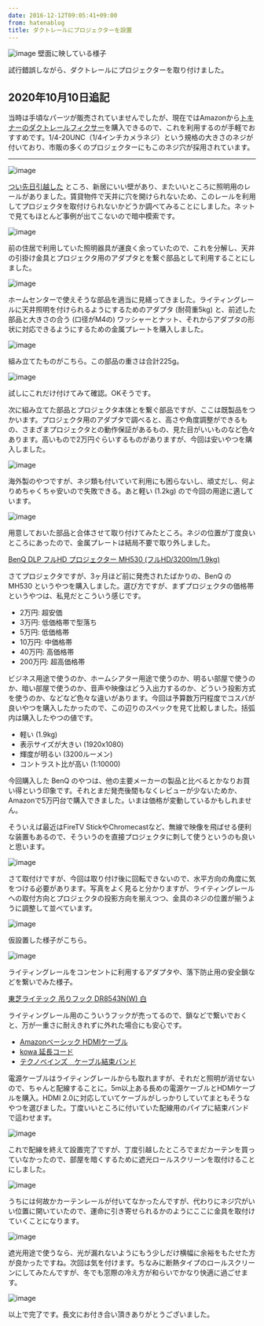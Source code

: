 ```yaml
---
date: 2016-12-12T09:05:41+09:00
from: hatenablog
title: ダクトレールにプロジェクターを設置
---
```


![image](https://cloud.githubusercontent.com/assets/111689/21083907/8ce666b8-c03d-11e6-937d-4c1e6db88912.png)
壁面に映している様子

試行錯誤しながら、ダクトレールにプロジェクターを取り付けました。

## 2020年10月10日追記

当時は手頃なパーツが販売されていませんでしたが、現在ではAmazonから[トキナーのダクトレールフィクサー](https://www.amazon.co.jp/dp/B075V1FSBQ/?tag=r7kamura07-22)を購入できるので、これを利用するのが手軽でおすすめです。1/4-20UNC（1/4インチカメラネジ）という規格の大きさのネジが付いており、市販の多くのプロジェクターにもこのネジ穴が採用されています。

---

![image](https://cloud.githubusercontent.com/assets/111689/21083928/fcaf6f6c-c03d-11e6-9633-1390cb15343e.png)

[つい先日引越した](/articles/2016-12-01-h) ところ、新居にいい壁があり、またいいところに照明用のレールがありました。賃貸物件で天井に穴を開けられないため、このレールを利用してプロジェクタを取付けられないかどうか調べてみることにしました。ネットで見てもほとんど事例が出てこないので暗中模索です。

![image](https://cloud.githubusercontent.com/assets/111689/21083974/d9328924-c03e-11e6-842b-83da971d69b0.png)

前の住居で利用していた照明器具が運良く余っていたので、これを分解し、天井の引掛け金具とプロジェクタ用のアダプタとを繋ぐ部品として利用することにしました。

![image](https://cloud.githubusercontent.com/assets/111689/21084050/30b41040-c040-11e6-9119-ab1e2dfade83.png)

ホームセンターで使えそうな部品を適当に見繕ってきました。ライティングレールに天井照明を付けられるようにするためのアダプタ (耐荷重5kg) と、前述した部品と大きさの合う (口径がM4の) ワッシャーとナット、それからアダプタの形状に対応できるようにするための金属プレートを購入しました。

![image](https://cloud.githubusercontent.com/assets/111689/21084073/ba0ae440-c040-11e6-8bd2-f7dfa35eb6fd.png)

組み立てたものがこちら。この部品の重さは合計225g。

![image](https://cloud.githubusercontent.com/assets/111689/21084079/db14a5ae-c040-11e6-9afd-7c45a4155c62.png)

試しにこれだけ付けてみて確認。OKそうです。

次に組み立てた部品とプロジェクタ本体とを繋ぐ部品ですが、ここは既製品をつかいます。プロジェクタ用のアダプタで調べると、高さや角度調整ができるもの、さまざまプロジェクタとの動作保証があるもの、見た目がいいものなど色々あります。高いもので2万円ぐらいするものがありますが、今回は安いやつを購入しました。

![image](https://cloud.githubusercontent.com/assets/111689/21084091/112ac16e-c041-11e6-8902-e5aaf09dd776.png)

海外製のやつですが、ネジ類も付いていて利用にも困らないし、頑丈だし、何よりめちゃくちゃ安いので失敗できる。あと軽い (1.2kg) ので今回の用途に適しています。

![image](https://cloud.githubusercontent.com/assets/111689/21084147/32a2d27c-c042-11e6-9041-2c0f40fbbeb1.png)

用意しておいた部品と合体させて取り付けてみたところ。ネジの位置が丁度良いところにあったので、金属プレートは結局不要で取り外しました。

[BenQ DLP フルHD プロジェクター MH530 (フルHD/3200lm/1.9kg)](http://www.amazon.co.jp/exec/obidos/ASIN/B01LYVFCVP/r7kamura07-22/)

さてプロジェクタですが、3ヶ月ほど前に発売されたばかりの、BenQ の MH530 というやつを購入しました。選び方ですが、まずプロジェクタの価格帯というやつは、私見だとこういう感じです。

- 2万円: 超安価
- 3万円: 低価格帯で型落ち
- 5万円: 低価格帯
- 10万円: 中価格帯
- 40万円: 高価格帯
- 200万円: 超高価格帯

ビジネス用途で使うのか、ホームシアター用途で使うのか、明るい部屋で使うのか、暗い部屋で使うのか、音声や映像はどう入出力するのか、どういう投影方式を使うのか、などなど色々な違いがあります。今回は予算数万円程度でコスパが良いやつを購入したかったので、この辺りのスペックを見て比較しました。括弧内は購入したやつの値です。

- 軽い (1.9kg)
- 表示サイズが大きい (1920x1080)
- 輝度が明るい (3200ルーメン)
- コントラスト比が高い (1:10000)

今回購入した BenQ のやつは、他の主要メーカーの製品と比べるとかなりお買い得という印象です。それとまだ発売後間もなくレビューが少ないためか、Amazonで5万円台で購入できました。いまは価格が変動しているかもしれません。

そういえば最近はFireTV StickやChromecastなど、無線で映像を飛ばせる便利な装置もあるので、そういうのを直接プロジェクタに刺して使うというのも良いと思います。

![image](https://cloud.githubusercontent.com/assets/111689/21084334/5e3d9f86-c045-11e6-9a72-459fe5f38dc2.png)

さて取付けですが、今回は取り付け後に回転できないので、水平方向の角度に気をつける必要があります。写真をよく見ると分かりますが、ライティングレールへの取付方向とプロジェクタの投影方向を揃えつつ、金具のネジの位置が揃うように調整して並べています。

![image](https://cloud.githubusercontent.com/assets/111689/21084354/a1a0913e-c045-11e6-8a08-327487703b26.png)

仮設置した様子がこちら。

![image](https://cloud.githubusercontent.com/assets/111689/21084360/c55ef750-c045-11e6-8c7b-3882adbcda61.png)

ライティングレールをコンセントに利用するアダプタや、落下防止用の安全鎖などを繋いでみた様子。

[東芝ライテック 吊りフック DR8543N(W) 白](http://www.amazon.co.jp/exec/obidos/ASIN/B0057MPH7W/r7kamura07-22/)

ライティングレール用のこういうフックが売ってるので、鎖などで繋いでおくと、万が一重さに耐えきれずに外れた場合にも安心です。

- [Amazonベーシック HDMIケーブル](http://www.amazon.co.jp/exec/obidos/ASIN/B014I8TC4E/r7kamura07-22/)
- [kowa 延長コード](http://www.amazon.co.jp/exec/obidos/ASIN/B000TGO0O2/r7kamura07-22/)
- [テクノベインズ　ケーブル結束バンド](http://www.amazon.co.jp/exec/obidos/ASIN/B012ZK1X4Y/r7kamura07-22/)

電源ケーブルはライティングレールからも取れますが、それだと照明が消せないので、ちゃんと配線することに。5m以上ある長めの電源ケーブルとHDMIケーブルを購入。HDMI 2.0に対応していてケーブルがしっかりしていてまともそうなやつを選びました。丁度いいところに付いていた配線用のパイプに結束バンドで這わせます。

![image](https://cloud.githubusercontent.com/assets/111689/21084425/b88473ce-c046-11e6-8e9f-ef47fcbba248.png)

これで配線を終えて設置完了ですが、丁度引越したところでまだカーテンを買っていなかったので、部屋を暗くするために遮光ロールスクリーンを取付けることにしました。

![image](https://cloud.githubusercontent.com/assets/111689/21084448/09d7acd2-c047-11e6-9ec4-cac0f738291d.png)

うちには何故かカーテンレールが付いてなかったんですが、代わりにネジ穴がいい位置に開いていたので、運命に引き寄せられるかのようにここに金具を取付けていくことになります。

![image](https://cloud.githubusercontent.com/assets/111689/21084464/7ef3ef62-c047-11e6-85a5-1c63bcfff970.png)

遮光用途で使うなら、光が漏れないようにもう少しだけ横幅に余裕をもたせた方が良かったですね。次回は気を付けます。ちなみに断熱タイプのロールスクリーンにしてみたんですが、冬でも窓際の冷え方が和らいでかなり快適に過ごせます。

![image](https://cloud.githubusercontent.com/assets/111689/21083907/8ce666b8-c03d-11e6-937d-4c1e6db88912.png)

以上で完了です。長文にお付き合い頂きありがとうございました。

